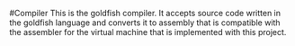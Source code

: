#Compiler
This is the goldfish compiler. It accepts source code written in the goldfish language and converts it to assembly that is compatible with the assembler for the virtual machine that is implemented with this project.
